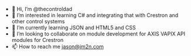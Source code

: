 - 👋 Hi, I’m @thecontroldad
- 👀 I’m interested in learning C# and integrating that with Crestron and other control systems
- 🌱 I’m currently learning JSON and HTML5 and CSS
- 💞️ I’m looking to collaborate on module development for AXIS VAPIX API modules for Crestron
- 📫 How to reach me jason@jm2n.com

<!---
thecontroldad/thecontroldad is a ✨ special ✨ repository because its `README.md` (this file) appears on your GitHub profile.
You can click the Preview link to take a look at your changes.
--->
